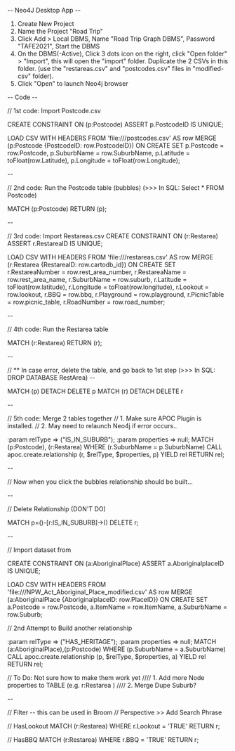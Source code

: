 
-- Neo4J Desktop App --
1. Create New Project
2. Name the Project "Road Trip"
3. Click Add > Local DBMS, Name "Road Trip Graph DBMS", Password "TAFE2021", Start the DBMS
4. On the DBMS(-Active), Click 3 dots icon on the right, click "Open folder" > "Import", this will open the "import" folder. Duplicate the 2 CSVs in this folder. (use the  "restareas.csv" and "postcodes.csv" files in "modified-csv" folder).
5. Click "Open" to launch Neo4j browser

-- Code --

// 1st code: Import Postcode.csv

CREATE CONSTRAINT ON (p:Postcode) ASSERT p.PostcodeID IS UNIQUE;

LOAD CSV WITH HEADERS FROM 'file:///postcodes.csv' AS row 
MERGE (p:Postcode {PostcodeID: row.PostcodeID})
ON CREATE SET p.Postcode = row.Postcode,
p.SuburbName = row.SuburbName,
p.Latitude = toFloat(row.Latitude),
p.Longitude = toFloat(row.Longitude);

--

// 2nd code: Run the Postcode table (bubbles) (>>> In SQL: Select * FROM Postcode)

MATCH (p:Postcode) RETURN (p);

--

// 3rd code: Import Restareas.csv
CREATE CONSTRAINT ON (r:Restarea) ASSERT r.RestareaID IS UNIQUE;

LOAD CSV WITH HEADERS FROM 'file:///restareas.csv' AS row 
MERGE (r:Restarea {RestareaID: row.cartodb_id}) 
ON CREATE SET r.RestareaNumber = row.rest_area_number, 
r.RestareaName = row.rest_area_name, 
r.SuburbName = row.suburb, 
r.Latitude = toFloat(row.latitude), 
r.Longitude = toFloat(row.longitude),
r.Lookout = row.lookout, 
r.BBQ = row.bbq, 
r.Playground = row.playground, 
r.PicnicTable = row.picnic_table,
r.RoadNumber = row.road_number;

--

// 4th code: Run the Restarea table

MATCH (r:Restarea) RETURN (r);

--

// ** In case error, delete the table, and go back to 1st step  (>>> In SQL: DROP DATABASE RestArea) --

MATCH (p) DETACH DELETE p
MATCH (r) DETACH DELETE r

--

// 5th code: Merge 2 tables together 
// 1. Make sure APOC Plugin is installed. 
// 2. May need to relaunch Neo4j if error occurs..

:param relType => ("IS_IN_SUBURB");
:param properties => null;
MATCH (p:Postcode), (r:Restarea)
WHERE (r.SuburbName = p.SuburbName)
CALL apoc.create.relationship (r, $relType, $properties, p)
YIELD rel
RETURN rel;

--

// Now when you click the bubbles relationship should be built...

--

// Delete Relationship (DON'T DO)

MATCH p=()-[r:IS_IN_SUBURB]->() DELETE r;

--



// Import dataset from


CREATE CONSTRAINT ON (a:AboriginalPlace) ASSERT a.AboriginalplaceID IS UNIQUE;

LOAD CSV WITH HEADERS FROM 'file:///NPW_Act_Aboriginal_Place_modified.csv' AS row 
MERGE (a:AboriginalPlace {AboriginalplaceID: row.PlaceID})
ON CREATE SET a.Postcode = row.Postcode,
a.ItemName = row.ItemName,
a.SuburbName = row.Suburb;




// 2nd Attempt to Build another relationship 

:param relType => ("HAS_HERITAGE");
:param properties => null;
MATCH (a:AboriginalPlace),(p:Postcode)
WHERE (p.SuburbName = a.SuburbName)
CALL apoc.create.relationship (p, $relType, $properties, a)
YIELD rel
RETURN rel;



// To Do: Not sure how to make them work yet
//// 1. Add more Node properties to TABLE (e.g. r:Restarea )
//// 2. Merge Dupe Suburb?


--


// Filter -- this can be used in Broom
// Perspective  >> Add Search Phrase

// HasLookout
MATCH (r:Restarea) 
WHERE r.Lookout = 'TRUE'
RETURN r;

// HasBBQ
MATCH (r:Restarea) 
WHERE r.BBQ = 'TRUE'
RETURN r;